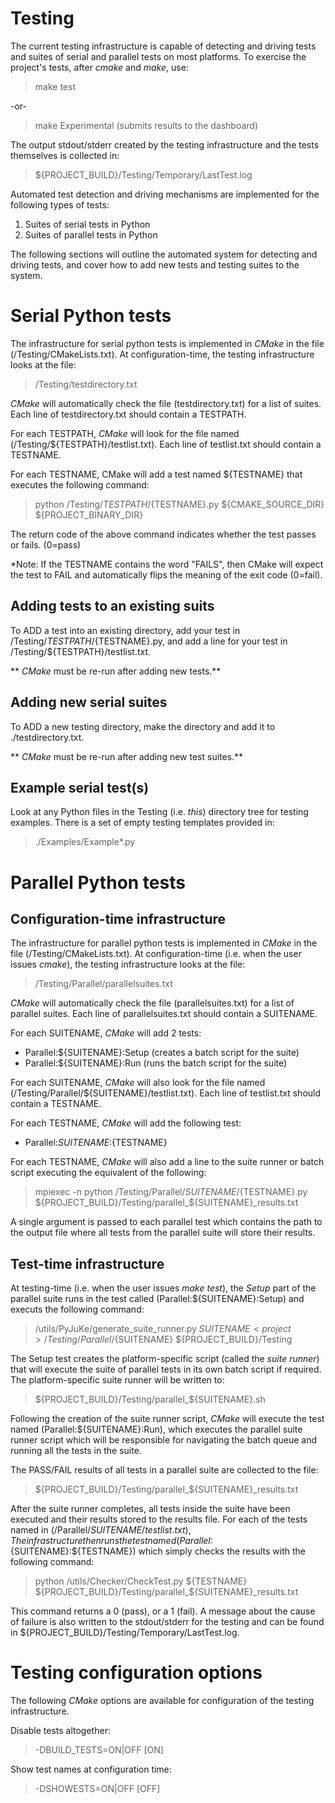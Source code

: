 # Testing 

The current testing infrastructure is capable of detecting and driving
tests and suites of serial and parallel tests on most platforms.
To exercise the project's tests, after *cmake* and *make*, use:

> make test  

-or-

> make Experimental (submits results to the dashboard)

The output stdout/stderr created by the testing infrastructure and
the tests themselves is collected in:

> ${PROJECT_BUILD}/Testing/Temporary/LastTest.log

Automated test detection and driving mechanisms are implemented
for the following types of tests:

 1. Suites of serial tests in Python
 1. Suites of parallel tests in Python

The following sections will outline the automated system
for detecting and driving tests, and cover how to add new
tests and testing suites to the system.

# Serial Python tests

The infrastructure for serial python tests is implemented in *CMake*
in the file (<project>/Testing/CMakeLists.txt). At configuration-time,
the testing infrastructure looks at the file:

> <project>/Testing/testdirectory.txt

*CMake* will automatically check the file (testdirectory.txt) for
a list of suites.  Each line of testdirectory.txt should contain a
TESTPATH.

For each TESTPATH, *CMake* will look for the file named
(<project>/Testing/${TESTPATH}/testlist.txt). Each line of testlist.txt
should contain a TESTNAME.

For each TESTNAME, CMake will add a test named ${TESTNAME} that
executes the following command:

> python <project>/Testing/${TESTPATH}/${TESTNAME}.py ${CMAKE_SOURCE_DIR} ${PROJECT_BINARY_DIR}

The return code of the above command indicates whether the 
test passes or fails. (0=pass)

*Note: If the TESTNAME contains the word "FAILS", then
CMake will expect the test to FAIL and automatically 
flips the meaning of the exit code (0=fail).

## Adding tests to an existing suits

To ADD a test into an existing directory, add your test in
<project>/Testing/${TESTPATH}/${TESTNAME}.py, and add a line for your test
in <project>/Testing/${TESTPATH}/testlist.txt.

** *CMake* must be re-run after adding new tests.**

## Adding new serial suites

To ADD a new testing directory, make the directory and add
it to ./testdirectory.txt.

** *CMake* must be re-run after adding new test suites.**

## Example serial test(s)

Look at any Python files in the Testing (i.e. *this*)
directory tree for testing examples. There is a set of
empty testing templates provided in:

> ./Examples/Example*.py

# Parallel Python tests

## Configuration-time infrastructure

The infrastructure for parallel python tests is implemented in *CMake*
in the file (<project>/Testing/CMakeLists.txt). At configuration-time
(i.e. when the user issues *cmake*), the testing infrastructure looks
at the file:

> <project>/Testing/Parallel/parallelsuites.txt

*CMake* will automatically check the file (parallelsuites.txt) for
a list of parallel suites.  Each line of parallelsuites.txt
should contain a SUITENAME.

For each SUITENAME, *CMake* will add 2 tests:

 - Parallel:${SUITENAME}:Setup (creates a batch script for the suite)
 - Parallel:${SUITENAME}:Run   (runs the batch script for the suite)

For each SUITENAME, *CMake* will also look for the file named
(<project>/Testing/Parallel/${SUITENAME}/testlist.txt). Each line of
testlist.txt should contain a TESTNAME.

For each TESTNAME, *CMake* will add the following test:

 - Parallel:${SUITENAME}:${TESTNAME}
 
For each TESTNAME, *CMake* will also add a line to the suite runner or batch
script executing the equivalent of the following:

> mpiexec -n <numProc> python <project>/Testing/Parallel/${SUITENAME}/${TESTNAME}.py ${PROJECT_BUILD}/Testing/parallel_${SUITENAME}_results.txt

A single argument is passed to each parallel test which contains the
path to the output file where all tests from the parallel suite will
store their results.

## Test-time infrastructure

At testing-time (i.e. when the user issues *make test*), the *Setup* part
of the parallel suite runs in the test called (Parallel:${SUITENAME}:Setup)
and executs the following command:

> <project>/utils/PyJuKe/generate_suite_runner.py ${SUITENAME} <project>/Testing/Parallel/${SUITENAME} ${PROJECT_BUILD}/Testing

The Setup test creates the platform-specific script (called the *suite runner*) 
that will execute the suite of parallel tests in its own batch script if required. The
platform-specific suite runner will be written to:

> ${PROJECT_BUILD}/Testing/parallel_${SUITENAME}.sh

Following the creation of the suite runner script, *CMake* will execute
the test named (Parallel:${SUITENAME}:Run), which executes the parallel
suite runner script which will be responsible for navigating the batch
queue and running all the tests in the suite.

The PASS/FAIL results of all tests in a parallel suite are collected to the file:

> ${PROJECT_BUILD}/Testing/parallel_${SUITENAME}_results.txt

After the suite runner completes, all tests inside the suite have been
executed and their results stored to the results file.  For each of the
tests named in (<project>/Parallel/${SUITENAME}/testlist.txt), The
infrastructure then runs the test named (Parallel:${SUITENAME}:${TESTNAME})
which simply checks the results with the following command:

> python <project>/utils/Checker/CheckTest.py ${TESTNAME} ${PROJECT_BUILD}/Testing/parallel_${SUITENAME}_results.txt

This command returns a 0 (pass), or a 1 (fail).  A message about the
cause of failure is also written to the stdout/stderr for the testing
and can be found in ${PROJECT_BUILD}/Testing/Temporary/LastTest.log.

# Testing configuration options

The following *CMake* options are available for configuration
of the testing infrastructure.

Disable tests altogether:
> -DBUILD_TESTS=ON|OFF [ON]

Show test names at configuration time:
> -DSHOWESTS=ON|OFF [OFF]


